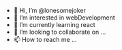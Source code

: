 - 👋 Hi, I’m @lonesomejoker
- 👀 I’m interested in webDevelopment
- 🌱 I’m currently learning react
- 💞️ I’m looking to collaborate on ...
- 📫 How to reach me ...

<!---
lonesomejoker/lonesomejoker is a ✨ special ✨ repository because its `README.md` (this file) appears on your GitHub profile.
You can click the Preview link to take a look at your changes.
--->
